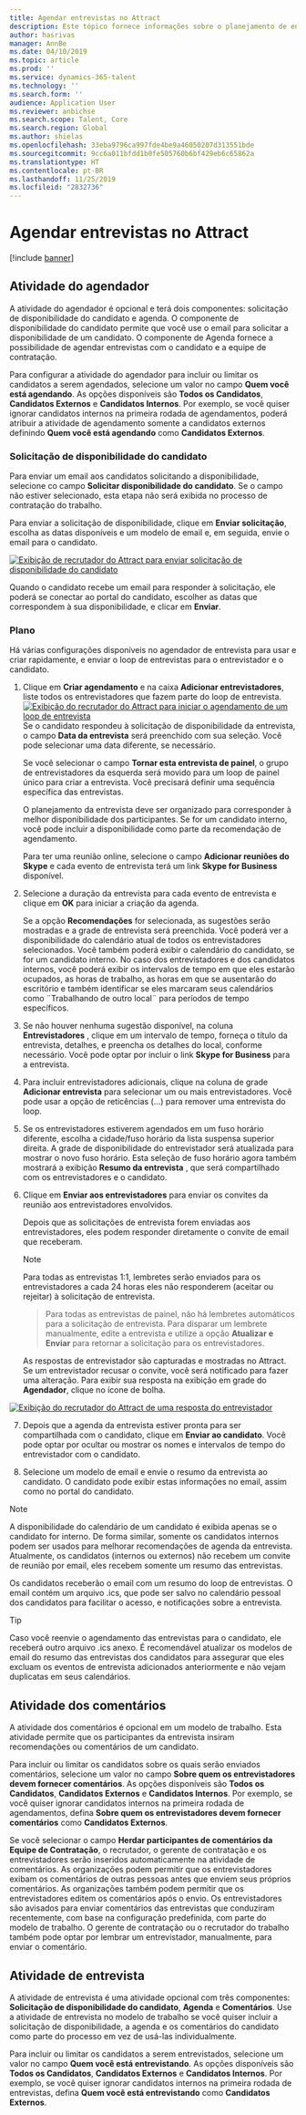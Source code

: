 ```yaml
---
title: Agendar entrevistas no Attract
description: Este tópico fornece informações sobre o planejamento de entrevista e atividades de comentários no Attract.
author: hasrivas
manager: AnnBe
ms.date: 04/10/2019
ms.topic: article
ms.prod: ''
ms.service: dynamics-365-talent
ms.technology: ''
ms.search.form: ''
audience: Application User
ms.reviewer: anbichse
ms.search.scope: Talent, Core
ms.search.region: Global
ms.author: shielas
ms.openlocfilehash: 33eba9796ca997fde4be9a46050207d313551bde
ms.sourcegitcommit: 9cc6a011bfdd1b0fe505760b6bf429eb6c65862a
ms.translationtype: HT
ms.contentlocale: pt-BR
ms.lasthandoff: 11/25/2019
ms.locfileid: "2832736"
---
```

# <a name="schedule-interviews-in-attract"></a>Agendar entrevistas no Attract

[!include [banner](includes/banner.md)]

## <a name="scheduler-activity"></a>Atividade do agendador

A atividade do agendador é opcional e terá dois componentes: solicitação de disponibilidade do candidato e agenda. O componente de disponibilidade do candidato permite que você use o email para solicitar a disponibilidade de um candidato. O componente de Agenda fornece a possibilidade de agendar entrevistas com o candidato e a equipe de contratação.

Para configurar a atividade do agendador para incluir ou limitar os candidatos a serem agendados, selecione um valor no campo **Quem você está agendando**. As opções disponíveis são **Todos os Candidatos**, **Candidatos Externos** e **Candidatos Internos**. Por exemplo, se você quiser ignorar candidatos internos na primeira rodada de agendamentos, poderá atribuir a atividade de agendamento somente a candidatos externos definindo **Quem você está agendando** como **Candidatos Externos**.

### <a name="candidate-availability-request"></a>Solicitação de disponibilidade do candidato

Para enviar um email aos candidatos solicitando a disponibilidade, selecione co campo **Solicitar disponibilidade do candidato**. Se o campo não estiver selecionado, esta etapa não será exibida no processo de contratação do trabalho.

Para enviar a solicitação de disponibilidade, clique em **Enviar solicitação**, escolha as datas disponíveis e um modelo de email e, em seguida, envie o email para o candidato.

[![Exibição de recrutador do Attract para enviar solicitação de disponibilidade do candidato](./media/scheduler-candidate-request.png)](./media/scheduler-candidate-request.png)

Quando o candidato recebe um email para responder à solicitação, ele poderá se conectar ao portal do candidato, escolher as datas que correspondem à sua disponibilidade, e clicar em **Enviar**.

### <a name="schedule"></a>Plano
Há várias configurações disponíveis no agendador de entrevista para usar e criar rapidamente, e enviar o loop de entrevistas para o entrevistador e o candidato.

1. Clique em **Criar agendamento** e na caixa **Adicionar entrevistadores**, liste todos os entrevistadores que fazem parte do loop de entrevista.
[![Exibição do recrutador do Attract para iniciar o agendamento de um loop de entrevista](./media/schedule-start-over.png)](./media/schedule-start-over.png)   
    Se o candidato respondeu à solicitação de disponibilidade da entrevista, o campo **Data da entrevista** será preenchido com sua seleção. Você pode selecionar uma data diferente, se necessário.
    
    Se você selecionar o campo **Tornar esta entrevista de painel**, o grupo de entrevistadores da esquerda será movido para um loop de painel único para criar a entrevista. Você precisará definir uma sequência específica das entrevistas.
    
    O planejamento da entrevista deve ser organizado para corresponder à melhor disponibilidade dos participantes. Se for um candidato interno, você pode incluir a disponibilidade como parte da recomendação de agendamento.
    
    Para ter uma reunião online, selecione o campo **Adicionar reuniões do Skype** e cada evento de entrevista terá um link **Skype for Business** disponível.

2. Selecione a duração da entrevista para cada evento de entrevista e clique em **OK** para iniciar a criação da agenda.

    Se a opção **Recomendações** for selecionada, as sugestões serão mostradas e a grade de entrevista será preenchida. Você poderá ver a disponibilidade do calendário atual de todos os entrevistadores selecionados. Você também poderá exibir o calendário do candidato, se for um candidato interno. No caso dos entrevistadores e dos candidatos internos, você poderá exibir os intervalos de tempo em que eles estarão ocupados, as horas de trabalho, as horas em que se ausentarão do escritório e também identificar se eles marcaram seus calendários como ¨Trabalhando de outro local¨ para períodos de tempo específicos. 

3. Se não houver nenhuma sugestão disponível, na coluna **Entrevistadores** , clique em um intervalo de tempo, forneça o título da entrevista, detalhes, e preencha os detalhes do local, conforme necessário. Você pode optar por incluir o link **Skype for Business** para a entrevista.

4. Para incluir entrevistadores adicionais, clique na coluna de grade **Adicionar entrevista** para selecionar um ou mais entrevistadores. Você pode usar a opção de reticências (...) para remover uma entrevista do loop.
    
5. Se os entrevistadores estiverem agendados em um fuso horário diferente, escolha a cidade/fuso horário da lista suspensa superior direita. A grade de disponibilidade do entrevistador será atualizada para mostrar o novo fuso horário. Esta seleção de fuso horário agora também mostrará a exibição **Resumo da entrevista** , que será compartilhado com os entrevistadores e o candidato. 

6. Clique em **Enviar aos entrevistadores** para enviar os convites da reunião aos entrevistadores envolvidos.

    Depois que as solicitações de entrevista forem enviadas aos entrevistadores, eles podem responder diretamente o convite de email que receberam.

    >[!NOTE]
    > Para todas as entrevistas 1:1, lembretes serão enviados para os entrevistadores a cada 24 horas eles não responderem (aceitar ou rejeitar) à solicitação de entrevista.

    > Para todas as entrevistas de painel, não há lembretes automáticos para a solicitação de entrevista. Para disparar um lembrete manualmente, edite a entrevista e utilize a opção **Atualizar e Enviar** para retornar a solicitação para os entrevistadores.

    As respostas de entrevistador são capturadas e mostradas no Attract. Se um entrevistador recusar o convite, você será notificado para fazer uma alteração. Para exibir sua resposta na exibição em grade do **Agendador**, clique no ícone de bolha.

[![Exibição do recrutador do Attract de uma resposta do entrevistador](./media/schedule-interviewer-response2.png)](./media/schedule-interviewer-response2.png)

7. Depois que a agenda da entrevista estiver pronta para ser compartilhada com o candidato, clique em **Enviar ao candidato**. Você pode optar por ocultar ou mostrar os nomes e intervalos de tempo do entrevistador com o candidato.

8. Selecione um modelo de email e envie o resumo da entrevista ao candidato. O candidato pode exibir estas informações no email, assim como no portal do candidato.
    
>[!NOTE] 
> A disponibilidade do calendário de um candidato é exibida apenas se o candidato for interno. De forma similar, somente os candidatos internos podem ser usados para melhorar recomendações de agenda da entrevista. Atualmente, os candidatos (internos ou externos) não recebem um convite de reunião por email, eles recebem somente um resumo das entrevistas.

Os candidatos receberão o email com um resumo do loop de entrevistas. O email contém um arquivo .ics, que pode ser salvo no calendário pessoal dos candidatos para facilitar o acesso, e notificações sobre a entrevista.

>[!TIP] 
> Caso você reenvie o agendamento das entrevistas para o candidato, ele receberá outro arquivo .ics anexo. É recomendável atualizar os modelos de email do resumo das entrevistas dos candidatos para assegurar que eles excluam os eventos de entrevista adicionados anteriormente e não vejam duplicatas em seus calendários. 

## <a name="feedback-activity"></a>Atividade dos comentários

A atividade dos comentários é opcional em um modelo de trabalho. Esta atividade permite que os participantes da entrevista insiram recomendações ou comentários de um candidato. 

Para incluir ou limitar os candidatos sobre os quais serão enviados comentários, selecione um valor no campo **Sobre quem os entrevistadores devem fornecer comentários**.  As opções disponíveis são **Todos os Candidatos**, **Candidatos Externos** e **Candidatos Internos**. Por exemplo, se você quiser ignorar candidatos internos na primeira rodada de agendamentos, defina **Sobre quem os entrevistadores devem fornecer comentários** como **Candidatos Externos**.

Se você selecionar o campo **Herdar participantes de comentários da Equipe de Contratação**, o recrutador, o gerente de contratação e os entrevistadores serão inseridos automaticamente na atividade de comentários. As organizações podem permitir que os entrevistadores exibam os comentários de outras pessoas antes que enviem seus próprios comentários. As organizações também podem permitir que os entrevistadores editem os comentários após o envio. Os entrevistadores são avisados para enviar comentários das entrevistas que conduziram recentemente, com base na configuração predefinida, com parte do modelo de trabalho. O gerente de contratação ou o recrutador do trabalho também pode optar por lembrar um entrevistador, manualmente, para enviar o comentário.

## <a name="interview-activity"></a>Atividade de entrevista

A atividade de entrevista é uma atividade opcional com três componentes: **Solicitação de disponibilidade do candidato**, **Agenda** e **Comentários**. Use a atividade de entrevista no modelo de trabalho se você quiser incluir a solicitação de disponibilidade, a agenda e os comentários do candidato como parte do processo em vez de usá-las individualmente.

Para incluir ou limitar os candidatos a serem entrevistados, selecione um valor no campo **Quem você está entrevistando**. As opções disponíveis são **Todos os Candidatos**, **Candidatos Externos** e **Candidatos Internos**. Por exemplo, se você quiser ignorar candidatos internos na primeira rodada de entrevistas, defina **Quem você está entrevistando** como **Candidatos Externos**.
